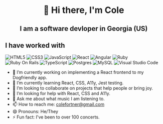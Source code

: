 
<p>
  <h1 align="center">👋 Hi there, I'm Cole</h1>
</p>

<p>
  <h2 align="center">I am a software devloper in Georgia (US)</h1>
</p>


## I have worked with
<img alt="HTML5" src="https://img.shields.io/badge/html5%20-%23E34F26.svg?&style=for-the-badge&logo=html5&logoColor=white"/> <img alt="CSS3" src="https://img.shields.io/badge/css3%20-%231572B6.svg?&style=for-the-badge&logo=css3&logoColor=white"/>   <img alt="JavaScript" src="https://img.shields.io/badge/javascript%20-%23323330.svg?&style=for-the-badge&logo=javascript&logoColor=%23F7DF1E"/> <img alt="React" src="https://img.shields.io/badge/react%20-%2320232a.svg?&style=for-the-badge&logo=react&logoColor=%2361DAFB"/> <img alt="Angular" src="https://img.shields.io/badge/Angular-DD0031?style=for-the-badge&logo=angular&logoColor=white"/> <img alt="Ruby" src="https://img.shields.io/badge/Ruby-CC342D?style=for-the-badge&logo=ruby&logoColor=white"/> <img alt="Ruby On Rails" src="https://img.shields.io/badge/Ruby_on_Rails-CC0000?style=for-the-badge&logo=ruby-on-rails&logoColor=whiteg"/> <img alt="TypeScript" src="https://img.shields.io/badge/typescript%20-%23007ACC.svg?&style=for-the-badge&logo=typescript&logoColor=white"/> <img alt="Postgres" src="https://img.shields.io/badge/PostgreSQL-316192?style=for-the-badge&logo=postgresql&logoColor=white"/> <img alt="MySQL" src="https://img.shields.io/badge/MySQL-00000F?style=for-the-badge&logo=mysql&logoColor=white"/> <img alt="Visual Studio Code" src="https://img.shields.io/badge/Visual%20Studio%20Code-0078d7.svg?&style=for-the-badge&logo=visual-studio-code&logoColor=white"/>


- 🔭 I’m currently working on implementing a React frontend to my Dogfriendly app.
- 🌱 I’m currently learning React, CSS, A11y, Jest testing.
- 👯 I’m looking to collaborate on projects that help people or bring joy.
- 🤔 I’m looking for help with React, CSS and A11y.
- 💬 Ask me about what music I am listening to.
- 📫 How to reach me: colefortner@gmail.com
- 😄 Pronouns: He/They
- ⚡ Fun fact: I've been to over 100 concerts. 

